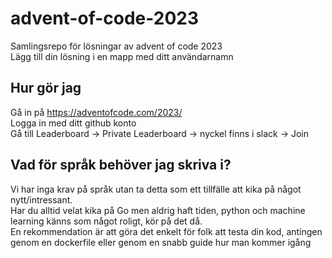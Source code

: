 # advent-of-code-2023

Samlingsrepo för lösningar av advent of code 2023<br>
Lägg till din lösning i en mapp med ditt användarnamn

## Hur gör jag

Gå in på https://adventofcode.com/2023/<br>
Logga in med ditt github konto<br>
Gå till Leaderboard -> Private Leaderboard -> nyckel finns i slack -> Join

## Vad för språk behöver jag skriva i?

Vi har inga krav på språk utan ta detta som ett tillfälle att kika på något nytt/intressant.<br>
Har du alltid velat kika på Go men aldrig haft tiden, python och machine learning känns som något roligt, kör på det då.<br>
En rekommendation är att göra det enkelt för folk att testa din kod, antingen genom en dockerfile eller genom en snabb guide hur man kommer igång
